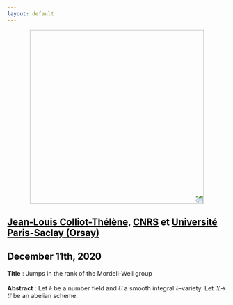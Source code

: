 ```yaml
---
layout: default
---
```


<p align="center">
  <img width="400" height="400" style="transform: rotate(0.5turn);" src="https://upload.wikimedia.org/wikipedia/commons/1/18/Rational_points_of_bounded_height_outside_the_27_lines_on_Clebsch%27s_diagonal_cubic_surface.png">
</p>

## <a href="https://www.imo.universite-paris-saclay.fr/~colliot/" style="color:black">Jean-Louis Colliot-Thélène,</a> <a href="https://www.cnrs.fr/fr/page-daccueil" style="color:black">CNRS</a> <b style="color:black">et</b> <a href="https://www.imo.universite-paris-saclay.fr/" style="color:black">Université Paris-Saclay (Orsay) </a>
## <b style="color:black">December 11th, 2020</b>

<b>Title</b> : Jumps in the rank of the Mordell-Weil group
<br>
<br>
<b>Abstract</b> : Let <math><mi>k</mi></math> be a number field and <math><mi>U</mi></math> a smooth integral <math><mi>k</mi></math>-variety.
 Let <math><mi>X</mi></math>&rarr;<math><mi>U</mi></math> be an abelian scheme.
